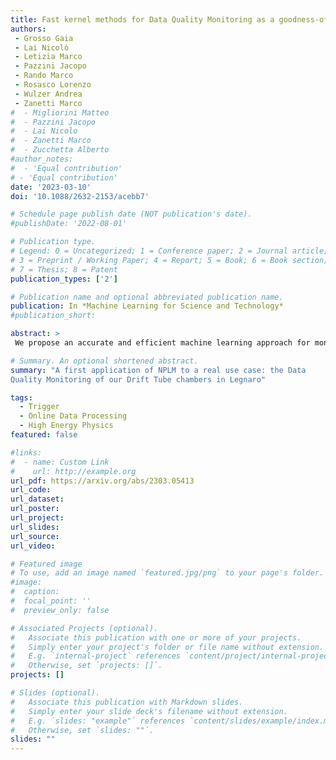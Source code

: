 ```yaml
---
title: Fast kernel methods for Data Quality Monitoring as a goodness-of-fit test'
authors:
 - Grosso Gaia
 - Lai Nicolò
 - Letizia Marco
 - Pazzini Jacopo
 - Rando Marco
 - Rosasco Lorenzo
 - Wulzer Andrea
 - Zanetti Marco
#  - Migliorini Matteo
#  - Pazzini Jacopo
#  - Lai Nicolo 
#  - Zanetti Marco
#  - Zucchetta Alberto
#author_notes:
#  - 'Equal contribution'
# - 'Equal contribution'
date: '2023-03-10'
doi: '10.1088/2632-2153/acebb7'

# Schedule page publish date (NOT publication's date).
#publishDate: '2022-08-01'

# Publication type.
# Legend: 0 = Uncategorized; 1 = Conference paper; 2 = Journal article;
# 3 = Preprint / Working Paper; 4 = Report; 5 = Book; 6 = Book section;
# 7 = Thesis; 8 = Patent
publication_types: ['2']

# Publication name and optional abbreviated publication name.
publication: In *Machine Learning for Science and Technology*
#publication_short: 

abstract: >
 We propose an accurate and efficient machine learning approach for monitoring particle detectors in real-time. The goal is to assess the compatibility of incoming experimental data with a reference dataset, characterising the data behaviour under normal circumstances, via a likelihood-ratio hypothesis test. The model is based on a modern implementation of kernel methods, nonparametric algorithms that can learn any continuous function given enough data. The resulting approach is efficient and agnostic to the type of anomaly that may be present in the data. Our study demonstrates the effectiveness of this strategy on multivariate data from drift tube chamber muon detectors.

# Summary. An optional shortened abstract.
summary: "A first application of NPLM to a real use case: the Data
Quality Monitoring of our Drift Tube chambers in Legnaro"

tags:
  - Trigger
  - Online Data Processing
  - High Energy Physics
featured: false

#links:
#  - name: Custom Link
#    url: http://example.org
url_pdf: https://arxiv.org/abs/2303.05413
url_code:
url_dataset:
url_poster: 
url_project:
url_slides:
url_source:
url_video:

# Featured image
# To use, add an image named `featured.jpg/png` to your page's folder.
#image:
#  caption:
#  focal_point: ''
#  preview_only: false

# Associated Projects (optional).
#   Associate this publication with one or more of your projects.
#   Simply enter your project's folder or file name without extension.
#   E.g. `internal-project` references `content/project/internal-project/index.md`.
#   Otherwise, set `projects: []`.
projects: []

# Slides (optional).
#   Associate this publication with Markdown slides.
#   Simply enter your slide deck's filename without extension.
#   E.g. `slides: "example"` references `content/slides/example/index.md`.
#   Otherwise, set `slides: ""`.
slides: ""
---
```


